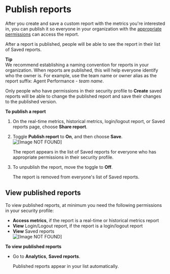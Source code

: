 # Publish reports<a name="publish-reports"></a>

After you create and save a custom report with the metrics you're interested in, you can publish it so everyone in your organization with the [appropriate permissions](#view-published-reports) can access the report\.

After a report is published, people will be able to see the report in their list of Saved reports\.

**Tip**  
We recommend establishing a naming convention for reports in your organization\. When reports are published, this will help everyone identify who the owner is\. For example, use the team name or owner alias as the report suffix: Agent Performance \- *team name*\.

Only people who have permissions in their security profile to **Create** saved reports will be able to change the published report and save their changes to the published version\.

**To publish a report**

1. On the real\-time metrics, historical metrics, login/logout report, or Saved reports page, choose **Share report**\.

1. Toggle **Publish report** to **On**, and then choose **Save**\.  
![\[Image NOT FOUND\]](http://docs.aws.amazon.com/connect/latest/adminguide/images/publish-a-report.png)

   The report appears in the list of Saved reports for everyone who has appropriate permissions in their security profile\.

1. To unpublish the report, move the toggle to **Off**\. 

   The report is removed from everyone's list of Saved reports\.

## View published reports<a name="view-published-reports"></a>

To view published reports, at minimum you need the following permissions in your security profile:
+  **Access metrics**, if the report is a real\-time or historical metrics report
+  **View** Login/Logout report, if the report is a login/logout report
+  **View** Saved reports  
![\[Image NOT FOUND\]](http://docs.aws.amazon.com/connect/latest/adminguide/images/permissions-view-saved-metrics-reports.png)

**To view published reports**
+ Go to **Analytics**, **Saved reports**\. 

  Published reports appear in your list automatically\.